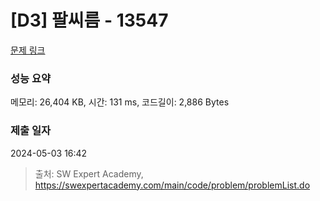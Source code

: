 # [D3] 팔씨름 - 13547 

[문제 링크](https://swexpertacademy.com/main/code/problem/problemDetail.do?contestProbId=AX6PP9G6p1sDFAS9) 

### 성능 요약

메모리: 26,404 KB, 시간: 131 ms, 코드길이: 2,886 Bytes

### 제출 일자

2024-05-03 16:42



> 출처: SW Expert Academy, https://swexpertacademy.com/main/code/problem/problemList.do